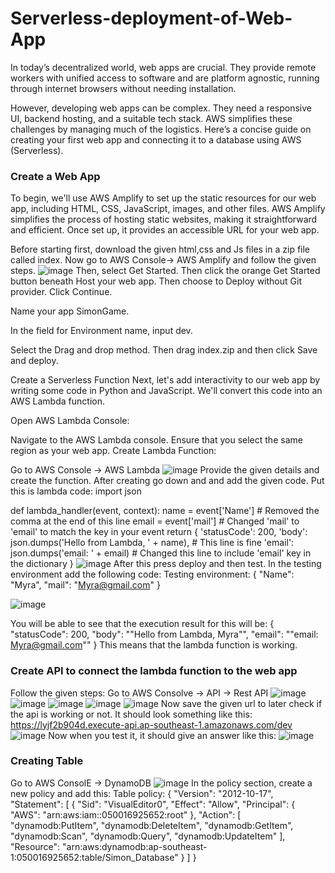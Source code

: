 # Serverless-deployment-of-Web-App
In today’s decentralized world, web apps are crucial. They provide remote workers with unified access to software and are platform agnostic, running through internet browsers without needing installation.

However, developing web apps can be complex. They need a responsive UI, backend hosting, and a suitable tech stack. AWS simplifies these challenges by managing much of the logistics. Here’s a concise guide on creating your first web app and connecting it to a database using AWS (Serverless).
### Create a Web App

To begin, we'll use AWS Amplify to set up the static resources for our web app, including HTML, CSS, JavaScript, images, and other files. AWS Amplify simplifies the process of hosting static websites, making it straightforward and efficient. Once set up, it provides an accessible URL for your web app.

Before starting first, download the given html,css and Js files in a zip file called index.
Now go to AWS Console-> AWS Amplify and follow the given steps.
![image](https://github.com/AnuV541/Serverless-deployment-of-Web-App/assets/110184106/104a3583-a37c-4933-8918-72c233fbaefd)
Then, select Get Started. Then click the orange Get Started button beneath Host your web app. Then choose to Deploy without Git provider.
Click Continue.

Name your app SimonGame.

In the field for Environment name, input dev.

Select the Drag and drop method. Then drag index.zip and then click Save and deploy.

Create a Serverless Function
Next, let's add interactivity to our web app by writing some code in Python and JavaScript. We'll convert this code into an AWS Lambda function.

Open AWS Lambda Console:

Navigate to the AWS Lambda console. Ensure that you select the same region as your web app.
Create Lambda Function:

Go to AWS Console -> AWS Lambda
![image](https://github.com/AnuV541/Serverless-deployment-of-Web-App/assets/110184106/90251c1d-6710-4261-a32c-7fa41eaa08ec)
Provide the given details and create the function.
After creating go down and and add the given code.
Put this is lambda code:
import json

def lambda_handler(event, context):
    name = event['Name']  # Removed the comma at the end of this line
    email = event['mail']  # Changed 'mail' to 'email' to match the key in your event
    return {
        'statusCode': 200,
        'body': json.dumps('Hello from Lambda, ' + name),  # This line is fine
        'email': json.dumps('email: ' + email)  # Changed this line to include 'email' key in the dictionary
}
![image](https://github.com/AnuV541/Serverless-deployment-of-Web-App/assets/110184106/947e0a87-a68e-4ec9-a9fe-ad2839b1da4e)
After this press deploy and then test. In the testing environment add the following code:
Testing environment:
{
"Name": "Myra",
"mail": "Myra@gmail.com"
}

![image](https://github.com/AnuV541/Serverless-deployment-of-Web-App/assets/110184106/922c5638-816b-44f3-a536-4b46b526fcb2)

You will be able to see that the execution result for this will be:
{
  "statusCode": 200,
  "body": "\"Hello from Lambda, Myra\"",
  "email": "\"email: Myra@gmail.com\""
}
This means that the lambda function is working.

### Create API to connect the lambda function to the web app
Follow the given steps:
Go to AWS Consolve -> API -> Rest API
![image](https://github.com/AnuV541/Serverless-deployment-of-Web-App/assets/110184106/27de3b67-c263-468b-9ef8-d377c6766a9e)
![image](https://github.com/AnuV541/Serverless-deployment-of-Web-App/assets/110184106/c1370ff9-ee37-4c08-beb7-578a8314a111)
![image](https://github.com/AnuV541/Serverless-deployment-of-Web-App/assets/110184106/e31a07f0-c181-4d58-b0ab-a8f2971b6567)
![image](https://github.com/AnuV541/Serverless-deployment-of-Web-App/assets/110184106/7e512d79-ae1d-46e6-8fdf-36bf26bb80d4)
![image](https://github.com/AnuV541/Serverless-deployment-of-Web-App/assets/110184106/7cce4f0d-9b8e-427e-948d-a94ffaa6c01d)
Now save the given url to later check if the api is working or not. It should look something like this: https://lyjf2b904d.execute-api.ap-southeast-1.amazonaws.com/dev
![image](https://github.com/AnuV541/Serverless-deployment-of-Web-App/assets/110184106/018ab9dd-1588-46c1-a29d-ab0faac5b358)
Now when you test it, it should give an answer like this:
![image](https://github.com/AnuV541/Serverless-deployment-of-Web-App/assets/110184106/6cf0226c-eb9c-48f5-969e-d419d81ccb03)

### Creating Table

Go to AWS ConsolE -> DynamoDB 
![image](https://github.com/AnuV541/Serverless-deployment-of-Web-App/assets/110184106/e427586f-f1b6-4de3-bcc8-b7cbe2ca3c3e)
In the policy section, create a new policy and add this:
Table policy:
{
	"Version": "2012-10-17",
	"Statement": [
		{
			"Sid": "VisualEditor0",
			"Effect": "Allow",
			"Principal": {
				"AWS": "arn:aws:iam::050016925652:root"
			},
			"Action": [
				"dynamodb:PutItem",
				"dynamodb:DeleteItem",
				"dynamodb:GetItem",
				"dynamodb:Scan",
				"dynamodb:Query",
				"dynamodb:UpdateItem"
			],
			"Resource": "arn:aws:dynamodb:ap-southeast-1:050016925652:table/Simon_Database"
		}
	]
}
